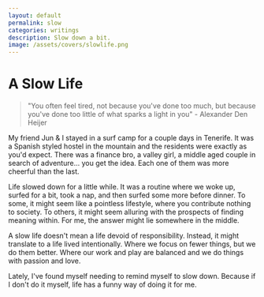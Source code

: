 ```yaml
---
layout: default
permalink: slow
categories: writings
description: Slow down a bit.
image: /assets/covers/slowlife.png
---
```


# A Slow Life

> "You often feel tired, not because you've done too much, but because you've done too little of what sparks a light in you" - Alexander Den Heijer

My friend Jun & I stayed in a surf camp for a couple days in Tenerife.
It was a Spanish styled hostel in the mountain and the residents were exactly as you'd expect.
There was a finance bro, a valley girl, a middle aged couple in search of adventure... you get the idea.
Each one of them was more cheerful than the last.

Life slowed down for a little while.
It was a routine where we woke up, surfed for a bit, took a nap, and then surfed some more before dinner.
To some, it might seem like a pointless lifestyle, where you contribute nothing to society.
To others, it might seem alluring with the prospects of finding meaning within.
For me, the answer might lie somewhere in the middle.

A slow life doesn't mean a life devoid of responsibility.
Instead, it might translate to a life lived intentionally.
Where we focus on fewer things, but we do them better.
Where our work and play are balanced and we do things with passion and love.

Lately, I've found myself needing to remind myself to slow down.
Because if I don't do it myself, life has a funny way of doing it for me.
